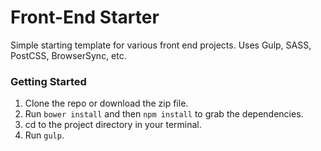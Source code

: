 # Front-End Starter
Simple starting template for various front end projects. Uses Gulp, SASS, PostCSS, BrowserSync, etc.

### Getting Started
1. Clone the repo or download the zip file.
1. Run `bower install` and then `npm install` to grab the dependencies.
1. cd to the project directory in your terminal.
1. Run `gulp`.
